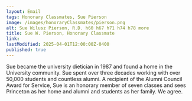 ```yaml
---
layout: Email
tags: Honorary Classmates, Sue Pierson
image: /images/honoraryClassmates/pierson.png
alt: Sue Wilusz Pierson, R.D. h60 h67 h71 h74 h78 more
title: Sue W. Pierson, Honorary Classmate
link: 
lastModified: 2025-04-01T12:00:00Z-0400
published: true
---
```

Sue became the university dietician in 1987 and found a home in the University community. Sue spent over three decades working with over 50,000 students and countless alumni. A recipient of the Alumni Council Award for Service, Sue is an honorary member of seven classes and sees Princeton as her home and alumni and students as her family. We agree.
